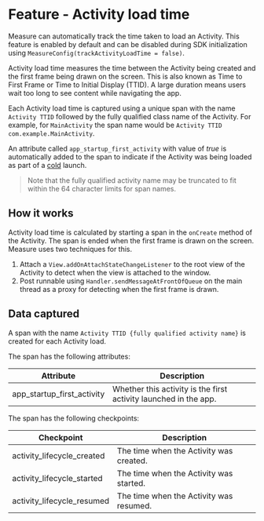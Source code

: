 # Feature - Activity load time

Measure can automatically track the time taken to load an Activity. This feature is enabled by default and
can be disabled during SDK initialization using `MeasureConfig(trackActivityLoadTime = false)`.

Activity load time measures the time between the Activity being created and the first
frame being drawn on the screen. This is also known as Time to First Frame or
Time to Initial Display (TTID). A large duration means users wait too long to see content while navigating the app.

Each Activity load time is captured using a unique span with the name `Activity TTID` followed
by the fully qualified class name of the Activity. For example, for `MainActivity` the span
name would be `Activity TTID com.example.MainActivity`.

An attribute called `app_startup_first_activity` with value of _true_ is automatically added to the span to indicate
if the Activity was being loaded as part of a [cold](feature_app_launch.md#cold-launch) launch.

> Note that the fully qualified activity name may be truncated to fit within the 64 character limits for span names.

## How it works

Activity load time is calculated by starting a span in the `onCreate` method of the Activity. The span is ended
when the first frame is drawn on the screen. Measure uses two techniques for this.

1. Attach a `View.addOnAttachStateChangeListener` to the root view of the Activity to detect when the view is
   attached to the window.
2. Post runnable using `Handler.sendMessageAtFrontOfQueue` on the main thread as a proxy for detecting when the
   first frame is drawn.

## Data captured

A span with the name `Activity TTID {fully qualified activity name}` is created for each Activity load.

The span has the following attributes:

| Attribute                           | Description                                                      |
|-------------------------------------|------------------------------------------------------------------|
| app_startup_first_activity | Whether this activity is the first activity launched in the app. |

The span has the following checkpoints:

| Checkpoint                 | Description                             |
|----------------------------|-----------------------------------------|
| activity_lifecycle_created | The time when the Activity was created. |
| activity_lifecycle_started | The time when the Activity was started. |
| activity_lifecycle_resumed | The time when the Activity was resumed. |
